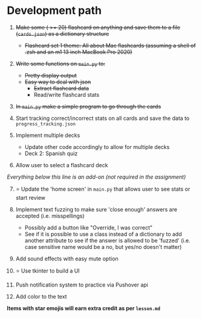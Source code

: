 # Development path

1. ~~Make some ( >= 20) flashcard on anything and save them to a file (`cards.json`) as a dictionary structure~~
    - ~~Flashcard set 1 theme: All about Mac flashcards (assuming a shell of .zsh and an m1 13 inch MacBook Pro 2020)~~


2. ~~Write some functions on `main.py` to:~~
    - ~~Pretty display output~~
    - ~~Easy way to deal with json~~
        - ~~Extract flashcard data~~
        - Read/write flashcard stats

3. ~~In `main.py` make a simple program to go through the cards~~

4. Start tracking correct/incorrect stats on all cards and save the data to `progress_tracking.json`

5. Implement multiple decks
    - Update other code accordingly to allow for multiple decks
    - Deck 2: Spanish quiz

6. Allow user to select a flashcard deck

*Everything below this line is an add-on (not required in the assignment)*

7. ⭐️ Update the 'home screen' in `main.py` that allows user to see stats or start review

8. Implement text fuzzing to make sure 'close enough' answers are accepted (i.e. misspellings)
    - Possibly add a button like "Override, I was correct"
    - See if it is possible to use a class instead of a dictionary to add another attribute to see if the answer is allowed to be 'fuzzed' (i.e. case sensitive name would be a no, but yes/no doesn't matter)

9. Add sound effects with easy mute option

10. ⭐️ Use tkinter to build a UI

11. Push notification system to practice via Pushover api

12. Add color to the text

**Items with star emojis will earn extra credit as per `lesson.md`**